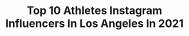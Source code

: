 ---
title: Top 10 Athletes Instagram Influencers In Los Angeles In 2021
description: >-
  Find top athletes Instagram influencers in Los Angeles in 2021. Most popular hashtags: #model #fitness #training #fitnessmotivation.
platform: Instagram
hits: 155
text_top: Identify the top-rated Instagram influencers on inBeat.
text_bottom: inBeat has 155 Instagram influencers like this in Los Angeles, United States for you to contact.
profiles:
  - username: "callahanvolleyball"
    fullname: >-
      Traci Callahan 🍀
    bio: >-
      Pro Beach Volleyball Player 🇺🇸🏝🏐 FIVB World Tour | AVP Tour “Elevate The Game. Elevate The Planet.”(™) @horsesoldierbourbon
    location: "United States"
    followers: 42233
    engagement: 1480
    commentsToLikes: 0.030443
    id: ck5pzszow2m240i11wdfl79v4
    verified: false
    hashtags: "#focus, #strongwomen, #happy, #beastmode"
  - username: "jessepagz"
    fullname: >-
      Jesse Pagz
    bio: >-
      Mom of 2 ♥️ ONLY OTHER ACCOUNT ⬇️ Fitness @jessepagzfit 🔥 @mansports Athlete - Jesse20 ➕➕➕➕
    location: "United States"
    followers: 138938
    engagement: 197
    commentsToLikes: 0.030750
    id: ck138quwqhkca0i19iijsa83d
    verified: false
    hashtags: "#gym, #curvy, #model, #tattooed"
  - username: "matttralli5"
    fullname: >-
      Matt Tralli
    bio: >-
      @DOGPOUND trainer 💪🏻🐶 Former D1 & Professional Athlete 🏈 Los Angeles, CA📍 The “Ab” Guy 💪🏻
    location: "United States"
    followers: 42690
    engagement: 503
    commentsToLikes: 0.016395
    id: ck55ofu1w89re0i11l91u94y4
    verified: false
    hashtags: "#core, #coreworkout, #bootyworkout, #model"
  - username: "nate_weston"
    fullname: >-
      Nate Weston
    bio: >-
      @TempestFreerunning Pro Athlete 📍 Los Angeles 📺 YouTube⤵️
    location: "United States"
    followers: 61585
    engagement: 890
    commentsToLikes: 0.015032
    id: ck14go0m966ih0i19w6tjsnli
    verified: false
    hashtags: "#la, #parkour, #freerunning, #vans"
  - username: "victoria_magrini"
    fullname: >-
      • V I C T O R I A •
    bio: >-
      Actor | Model | Athlete | Traveler 🌴 Los Angeles | Represented by Daniel Hoff Agency
    location: "United States"
    followers: 92638
    engagement: 746
    commentsToLikes: 0.017391
    id: ck8t8d218jzg80j78mjvhg04k
    verified: false
    hashtags: "#girlswhoskate, #travel, #emmawatson, #skatepark"
  - username: "mercadelcameron2024"
    fullname: >-
      CAM The Ankle Collector
    bio: >-
      Basketball Athlete 🏀 #RoadToVarsity Los Angeles 🏙 G.P.A 4.0 Philippians 4:13 🙏🏻 Jesus Loves You👀 🏀Check out my New Youtube Video Below👍🏿
    location: "United States"
    followers: 194734
    engagement: 81
    commentsToLikes: 0.064690
    id: ckap3s9vd4ce50i78tufr1lmh
    verified: false
    hashtags: "#repost, #trainwithpurpose, #handzofthefuture, #icompetewithme"
  - username: "trainwithseanharris"
    fullname: >-
      Sean Harris
    bio: >-
      los angeles athlete | nasm cpt personal page @sean.lamont 8 week full body program ↙️
    location: "United States"
    followers: 29179
    engagement: 545
    commentsToLikes: 0.033266
    id: ckap0qa25rehe0i7838sp9oce
    verified: false
    hashtags: "#quarantine, #trainwithseanharris, #fitnessmotivation, #mondaymotivation"
  - username: "pjfperformance"
    fullname: >-
      Paul J. Fabritz
    bio: >-
      NBA Performance Specialist|Building Explosive & Durable Athletes|Exercise Scientist|Los Angeles, Ca|Click Link👇 For Vert Code Online Programs + EdgeU
    location: "United States"
    followers: 521496
    engagement: 173
    commentsToLikes: 0.009737
    id: ck0w3jlahtr0d0i19vr7z18ui
    verified: true
    hashtags: ""
  - username: "piotrowskapaulina"
    fullname: >-
      Paulina Piotrowska
    bio: >-
      Strength and Conditioning COACH / AWF @ryderwear Athlete- code PAULINA Los Angeles, CA 🇵🇱🇺🇸 contact 📩 Piotrowskapaulinamedia@gmail.com
    location: "United States"
    followers: 10111
    engagement: 441
    commentsToLikes: 0.060454
    id: ck134psdaxm3k0i19o7w2p9kw
    verified: false
    hashtags: "#coretraining, #weighttraining, #athomeworkout, #ryderwearwomen"
  - username: "omarzaki0"
    fullname: >-
      Omar Zaki
    bio: >-
      Striving to make my younger self proud 🎬 SAG Acting, Stunts, VO THE GEEK on @ultimatetagfox Agent: @cleartalentgroup ⬇️ “What If?” Action Comedy ⬇️
    location: "United States"
    followers: 9268
    engagement: 563
    commentsToLikes: 0.057590
    id: ckf5q3fx282600j23dom1v5yb
    verified: false
    hashtags: "#jump, #freerunner, #athlete, #traceur"
---